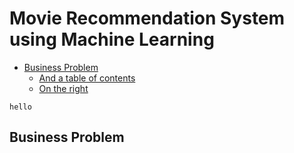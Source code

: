 # Movie Recommendation System using Machine Learning

- [Business Problem](#business-problem)
  * [And a table of contents](#and-a-table-of-contents)
  * [On the right](#on-the-right)


`hello`



## Business Problem
